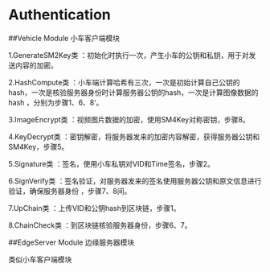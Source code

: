 # Authentication
##Vehicle Module
小车客户端模块

1.GenerateSM2Key类
：初始化时执行一次，产生小车的公钥和私钥，用于对发送内容的加密。

2.HashCompute类
：小车端计算哈希有三次，一次是初始计算自己公钥的hash，一次是核验服务器身份时计算服务器公钥的hash，一次是计算图像数据的hash
  ，分别为步骤1、6、8‘。
  
3.ImageEncrypt类
：视频图片数据的加密，使用SM4Key对称密钥，步骤8。

4.KeyDecrypt类
：密钥解密，将服务器发来的加密内容解密，获得服务器公钥和SM4Key，步骤5。

5.Signature类
：签名，使用小车私钥对VID和Time签名，步骤2。

6.SignVerify类
：签名验证，对服务器发来的签名使用服务器公钥和原文信息进行验证，确保服务器身份
，步骤7、8间。

7.UpChain类
：上传VID和公钥hash到区块链，步骤1。

8.ChainCheck类
：到区块链核验服务器身份，步骤6、7。

##EdgeServer Module
边缘服务器模块

类似小车客户端模块
